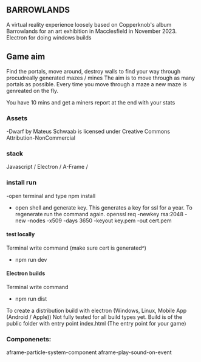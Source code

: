 ## BARROWLANDS

A virtual reality experience loosely based on Copperknob's album Barrowlands for an art exhibition in
Macclesfield in November 2023. Electron for doing windows builds

## Game aim
Find the portals, move around, destroy walls to find your way through procudreally generated mazes / mines
The aim is to move through as many portals as possible. Every time you move through a maze a new maze is genreated on the fly. 

You have 10 mins and get a miners report at the end with your stats

### Assets
-Dwarf by Mateus Schwaab is licensed under Creative Commons Attribution-NonCommercial

### stack
Javascript / Electron / A-Frame / 

### install run 

-open terminal and type npm install
- open shell and generate key. This generates a key for ssl for a year. To regenerate run the command again.
openssl req -newkey rsa:2048 -new -nodes -x509 -days 3650 -keyout key.pem -out cert.pem

#### test locally
Terminal write command (make sure cert is generated^)
- npm run dev 

#### Electron builds

Terminal write command
- npm run dist

To create a distribution build with electron (Windows, Linux, Mobile App (Android / Apple)) Not fully tested for all build types yet. Build is of the public folder with entry point index.html (The entry point for your game)

### Componenets:
aframe-particle-system-component
aframe-play-sound-on-event

